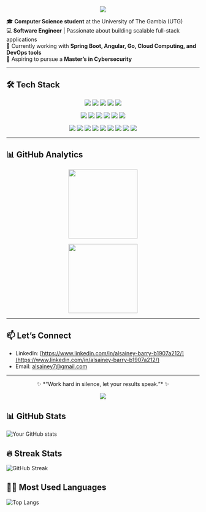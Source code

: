 <!-- Profile Banner (Optional) -->
<p align="center">
  <img src="https://capsule-render.vercel.app/api?type=waving&color=9b87f5&height=200&section=header&text=Hi%20I'm%20Alsainey%20Barry%20👋&fontSize=40&fontColor=ffffff&animation=fadeIn&fontAlignY=40" />
</p>

🎓 **Computer Science student** at the University of The Gambia (UTG)  
💻 **Software Engineer** | Passionate about building scalable full-stack applications  
🌱 Currently working with **Spring Boot, Angular, Go, Cloud Computing, and DevOps tools**  
🔐 Aspiring to pursue a **Master’s in Cybersecurity**  

---
## 🛠️ Tech Stack

<p align="center">
  <img src="https://img.shields.io/badge/Java-ED8B00?style=for-the-badge&logo=java&logoColor=white"/>
  <img src="https://img.shields.io/badge/Go-00ADD8?style=for-the-badge&logo=go&logoColor=white"/>
  <img src="https://img.shields.io/badge/C%23-239120?style=for-the-badge&logo=c-sharp&logoColor=white"/>
  <img src="https://img.shields.io/badge/Python-3776AB?style=for-the-badge&logo=python&logoColor=white"/>
  <img src="https://img.shields.io/badge/TypeScript-3178C6?style=for-the-badge&logo=typescript&logoColor=white"/>
</p>

<p align="center">
  <img src="https://img.shields.io/badge/Spring%20Boot-6DB33F?style=for-the-badge&logo=springboot&logoColor=white"/>
  <img src="https://img.shields.io/badge/Angular-DD0031?style=for-the-badge&logo=angular&logoColor=white"/>
  <img src="https://img.shields.io/badge/NestJS-E0234E?style=for-the-badge&logo=nestjs&logoColor=white"/>
  <img src="https://img.shields.io/badge/ASP.NET-512BD4?style=for-the-badge&logo=dotnet&logoColor=white"/>
  <img src="https://img.shields.io/badge/Node.js-43853D?style=for-the-badge&logo=node.js&logoColor=white"/>
  <img src="https://img.shields.io/badge/Django-092E20?style=for-the-badge&logo=django&logoColor=white"/>
</p>

<p align="center">
  <img src="https://img.shields.io/badge/PostgreSQL-316192?style=for-the-badge&logo=postgresql&logoColor=white"/>
  <img src="https://img.shields.io/badge/MongoDB-6DB33F?style=for-the-badge&logo=mongodb&logoColor=white"/>
  <img src="https://img.shields.io/badge/MySQL-4479A1?style=for-the-badge&logo=mysql&logoColor=white"/>
  <img src="https://img.shields.io/badge/Redis-DC382D?style=for-the-badge&logo=redis&logoColor=white"/>
  <img src="https://img.shields.io/badge/Docker-2496ED?style=for-the-badge&logo=docker&logoColor=white"/>
  <img src="https://img.shields.io/badge/Kubernetes-326CE5?style=for-the-badge&logo=kubernetes&logoColor=white"/>
  <img src="https://img.shields.io/badge/AWS-232F3E?style=for-the-badge&logo=amazon-aws&logoColor=white"/>
  <img src="https://img.shields.io/badge/Linux-FCC624?style=for-the-badge&logo=linux&logoColor=black"/>
  <img src="https://img.shields.io/badge/Git-F05032?style=for-the-badge&logo=git&logoColor=white"/>
</p>

---

## 📊 GitHub Analytics  

<p align="center">
  <img src="https://github-readme-stats.vercel.app/api?username=Juniorbarry26&show_icons=true&theme=radical" height="180"/>
</p>

<p align="center">
  <img src="https://github-readme-stats.vercel.app/api/top-langs/?username=Juniorbarry26&layout=compact&theme=radical" height="180"/>
</p>

---

## 📫 Let’s Connect  
- LinkedIn: [https://www.linkedin.com/in/alsainey-barry-b1907a212/](https://www.linkedin.com/in/alsainey-barry-b1907a212/)  
- Email: alsainey7@gmail.com  

---

<p align="center">
  ✨ *“Work hard in silence, let your results speak.”* ✨
</p>

<!-- Footer Banner -->
<p align="center">
  <img src="https://capsule-render.vercel.app/api?type=waving&color=9b87f5&height=120&section=footer"/>
</p>

## 📊 GitHub Stats  
![Your GitHub stats](https://github-readme-stats.vercel.app/api?username=Juniorbarry26&show_icons=true&theme=radical)  

## 🔥 Streak Stats  
![GitHub Streak](https://github-readme-streak-stats.herokuapp.com/?user=Juniorbarry26&theme=radical)  

## 🧑‍💻 Most Used Languages  
![Top Langs](https://github-readme-stats.vercel.app/api/top-langs/?username=Juniorbarry26&layout=compact&theme=radical)  
